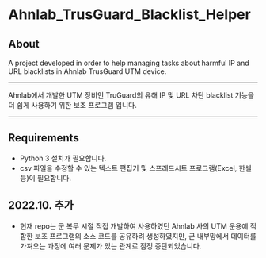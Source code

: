 # Ahnlab_TrusGuard_Blacklist_Helper

## About
A project developed in order to help managing tasks about harmful IP and URL blacklists in Ahnlab TrusGuard UTM device.

----

Ahnlab에서 개발한 UTM 장비인 TruGuard의 유해 IP 및 URL 차단 blacklist 기능을 더 쉽게 사용하기 위한 보조 프로그램 입니다.

----

## Requirements

- Python 3 설치가 필요합니다.
- csv 파일을 수정할 수 있는 텍스트 편집기 및 스프레드시트 프로그램(Excel, 한셀 등)이 필요합니다.

## 2022.10. 추가

- 현재 repo는 군 복무 시절 직접 개발하여 사용하였던 Ahnlab 사의 UTM 운용에 적합한 보조 프로그램의 소스 코드를 공유하려 생성하였지만, 군 내부망에서 데이터를 가져오는 과정에 여러 문제가 있는 관계로 잠정 중단되었습니다.
